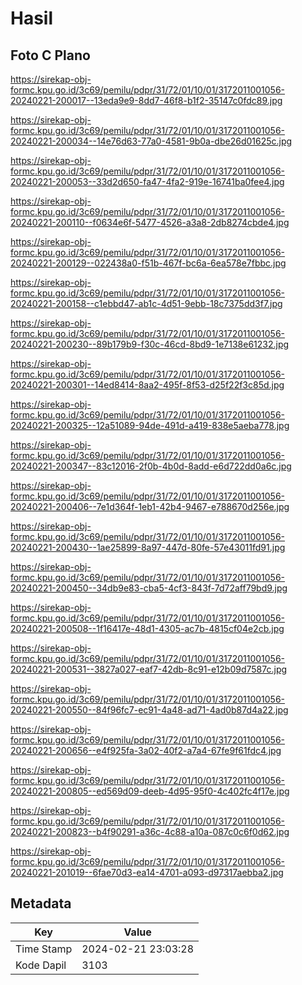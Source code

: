 # Hasil

## Foto C Plano

https://sirekap-obj-formc.kpu.go.id/3c69/pemilu/pdpr/31/72/01/10/01/3172011001056-20240221-200017--13eda9e9-8dd7-46f8-b1f2-35147c0fdc89.jpg

https://sirekap-obj-formc.kpu.go.id/3c69/pemilu/pdpr/31/72/01/10/01/3172011001056-20240221-200034--14e76d63-77a0-4581-9b0a-dbe26d01625c.jpg

https://sirekap-obj-formc.kpu.go.id/3c69/pemilu/pdpr/31/72/01/10/01/3172011001056-20240221-200053--33d2d650-fa47-4fa2-919e-16741ba0fee4.jpg

https://sirekap-obj-formc.kpu.go.id/3c69/pemilu/pdpr/31/72/01/10/01/3172011001056-20240221-200110--f0634e6f-5477-4526-a3a8-2db8274cbde4.jpg

https://sirekap-obj-formc.kpu.go.id/3c69/pemilu/pdpr/31/72/01/10/01/3172011001056-20240221-200129--022438a0-f51b-467f-bc6a-6ea578e7fbbc.jpg

https://sirekap-obj-formc.kpu.go.id/3c69/pemilu/pdpr/31/72/01/10/01/3172011001056-20240221-200158--c1ebbd47-ab1c-4d51-9ebb-18c7375dd3f7.jpg

https://sirekap-obj-formc.kpu.go.id/3c69/pemilu/pdpr/31/72/01/10/01/3172011001056-20240221-200230--89b179b9-f30c-46cd-8bd9-1e7138e61232.jpg

https://sirekap-obj-formc.kpu.go.id/3c69/pemilu/pdpr/31/72/01/10/01/3172011001056-20240221-200301--14ed8414-8aa2-495f-8f53-d25f22f3c85d.jpg

https://sirekap-obj-formc.kpu.go.id/3c69/pemilu/pdpr/31/72/01/10/01/3172011001056-20240221-200325--12a51089-94de-491d-a419-838e5aeba778.jpg

https://sirekap-obj-formc.kpu.go.id/3c69/pemilu/pdpr/31/72/01/10/01/3172011001056-20240221-200347--83c12016-2f0b-4b0d-8add-e6d722dd0a6c.jpg

https://sirekap-obj-formc.kpu.go.id/3c69/pemilu/pdpr/31/72/01/10/01/3172011001056-20240221-200406--7e1d364f-1eb1-42b4-9467-e788670d256e.jpg

https://sirekap-obj-formc.kpu.go.id/3c69/pemilu/pdpr/31/72/01/10/01/3172011001056-20240221-200430--1ae25899-8a97-447d-80fe-57e43011fd91.jpg

https://sirekap-obj-formc.kpu.go.id/3c69/pemilu/pdpr/31/72/01/10/01/3172011001056-20240221-200450--34db9e83-cba5-4cf3-843f-7d72aff79bd9.jpg

https://sirekap-obj-formc.kpu.go.id/3c69/pemilu/pdpr/31/72/01/10/01/3172011001056-20240221-200508--1f16417e-48d1-4305-ac7b-4815cf04e2cb.jpg

https://sirekap-obj-formc.kpu.go.id/3c69/pemilu/pdpr/31/72/01/10/01/3172011001056-20240221-200531--3827a027-eaf7-42db-8c91-e12b09d7587c.jpg

https://sirekap-obj-formc.kpu.go.id/3c69/pemilu/pdpr/31/72/01/10/01/3172011001056-20240221-200550--84f96fc7-ec91-4a48-ad71-4ad0b87d4a22.jpg

https://sirekap-obj-formc.kpu.go.id/3c69/pemilu/pdpr/31/72/01/10/01/3172011001056-20240221-200656--e4f925fa-3a02-40f2-a7a4-67fe9f61fdc4.jpg

https://sirekap-obj-formc.kpu.go.id/3c69/pemilu/pdpr/31/72/01/10/01/3172011001056-20240221-200805--ed569d09-deeb-4d95-95f0-4c402fc4f17e.jpg

https://sirekap-obj-formc.kpu.go.id/3c69/pemilu/pdpr/31/72/01/10/01/3172011001056-20240221-200823--b4f90291-a36c-4c88-a10a-087c0c6f0d62.jpg

https://sirekap-obj-formc.kpu.go.id/3c69/pemilu/pdpr/31/72/01/10/01/3172011001056-20240221-201019--6fae70d3-ea14-4701-a093-d97317aebba2.jpg


## Metadata

| Key        | Value               |
| ---------- | ------------------- |
| Time Stamp | 2024-02-21 23:03:28 |
| Kode Dapil | 3103                |




